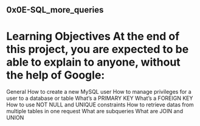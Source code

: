 0x0E-SQL_more_queries
---------------------
Learning Objectives
At the end of this project, you are expected to be able to explain to anyone, without the help of Google:
=========================================================================================================
General
How to create a new MySQL user
How to manage privileges for a user to a database or table
What’s a PRIMARY KEY
What’s a FOREIGN KEY
How to use NOT NULL and UNIQUE constraints
How to retrieve datas from multiple tables in one request
What are subqueries
What are JOIN and UNION